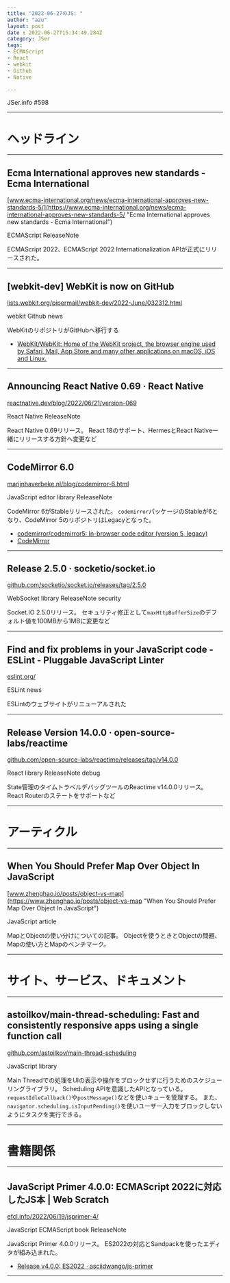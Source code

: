 ```yaml
---
title: "2022-06-27のJS: "
author: "azu"
layout: post
date : 2022-06-27T15:34:49.284Z
category: JSer
tags:
- ECMAScript
- React
- webkit
- Github
- Native

---
```


JSer.info #598

----

<h1 class="site-genre">ヘッドライン</h1>

----

## Ecma International approves new standards - Ecma International
[www.ecma-international.org/news/ecma-international-approves-new-standards-5/](https://www.ecma-international.org/news/ecma-international-approves-new-standards-5/ "Ecma International approves new standards - Ecma International")
<p class="jser-tags jser-tag-icon"><span class="jser-tag">ECMAScript</span> <span class="jser-tag">ReleaseNote</span></p>

ECMAScript 2022、ECMAScript 2022 Internationalization APIが正式にリリースされた。


----

## \[webkit-dev\] WebKit is now on GitHub
[lists.webkit.org/pipermail/webkit-dev/2022-June/032312.html](https://lists.webkit.org/pipermail/webkit-dev/2022-June/032312.html "\[webkit-dev\] WebKit is now on GitHub")
<p class="jser-tags jser-tag-icon"><span class="jser-tag">webkit</span> <span class="jser-tag">Github</span> <span class="jser-tag">news</span></p>

WebKitのリポジトリがGitHubへ移行する

- [WebKit/WebKit: Home of the WebKit project, the browser engine used by Safari, Mail, App Store and many other applications on macOS, iOS and Linux.](https://github.com/WebKit/WebKit "WebKit/WebKit: Home of the WebKit project, the browser engine used by Safari, Mail, App Store and many other applications on macOS, iOS and Linux.")

----

## Announcing React Native 0.69 · React Native
[reactnative.dev/blog/2022/06/21/version-069](https://reactnative.dev/blog/2022/06/21/version-069 "Announcing React Native 0.69 · React Native")
<p class="jser-tags jser-tag-icon"><span class="jser-tag">React</span> <span class="jser-tag">Native</span> <span class="jser-tag">ReleaseNote</span></p>

React Native 0.69リリース。
React 18のサポート、HermesとReact Native一緒にリリースする方針へ変更など


----

## CodeMirror 6.0
[marijnhaverbeke.nl/blog/codemirror-6.html](https://marijnhaverbeke.nl/blog/codemirror-6.html "CodeMirror 6.0")
<p class="jser-tags jser-tag-icon"><span class="jser-tag">JavaScript</span> <span class="jser-tag">editor</span> <span class="jser-tag">library</span> <span class="jser-tag">ReleaseNote</span></p>

CodeMirror 6がStableリリースされた。
`codemirror`パッケージのStableが6となり、CodeMirror 5のリポジトリはLegacyとなった。

- [codemirror/codemirror5: In-browser code editor (version 5, legacy)](https://github.com/codemirror/codemirror5 "codemirror/codemirror5: In-browser code editor (version 5, legacy)")
- [CodeMirror](https://codemirror.net/ "CodeMirror")

----

## Release 2.5.0 · socketio/socket.io
[github.com/socketio/socket.io/releases/tag/2.5.0](https://github.com/socketio/socket.io/releases/tag/2.5.0 "Release 2.5.0 · socketio/socket.io")
<p class="jser-tags jser-tag-icon"><span class="jser-tag">WebSocket</span> <span class="jser-tag">library</span> <span class="jser-tag">ReleaseNote</span> <span class="jser-tag">security</span></p>

Socket.IO 2.5.0リリース。
セキュリティ修正として`maxHttpBufferSize`のデフォルト値を100MBから1MBに変更など


----

## Find and fix problems in your JavaScript code - ESLint - Pluggable JavaScript Linter
[eslint.org/](https://eslint.org/ "Find and fix problems in your JavaScript code - ESLint - Pluggable JavaScript Linter")
<p class="jser-tags jser-tag-icon"><span class="jser-tag">ESLint</span> <span class="jser-tag">news</span></p>

ESLintのウェブサイトがリニューアルされた


----

## Release Version 14.0.0 · open-source-labs/reactime
[github.com/open-source-labs/reactime/releases/tag/v14.0.0](https://github.com/open-source-labs/reactime/releases/tag/v14.0.0 "Release Version 14.0.0 · open-source-labs/reactime")
<p class="jser-tags jser-tag-icon"><span class="jser-tag">React</span> <span class="jser-tag">library</span> <span class="jser-tag">ReleaseNote</span> <span class="jser-tag">debug</span></p>

State管理のタイムトラベルデバッグツールのReactime v14.0.0リリース。
React Routerのステートをサポートなど


----
<h1 class="site-genre">アーティクル</h1>

----

## When You Should Prefer Map Over Object In JavaScript
[www.zhenghao.io/posts/object-vs-map](https://www.zhenghao.io/posts/object-vs-map "When You Should Prefer Map Over Object In JavaScript")
<p class="jser-tags jser-tag-icon"><span class="jser-tag">JavaScript</span> <span class="jser-tag">article</span></p>

MapとObjectの使い分けについての記事。
Objectを使うときとObjectの問題、Mapの使い方とMapのベンチマーク。


----
<h1 class="site-genre">サイト、サービス、ドキュメント</h1>

----

## astoilkov/main-thread-scheduling: Fast and consistently responsive apps using a single function call
[github.com/astoilkov/main-thread-scheduling](https://github.com/astoilkov/main-thread-scheduling "astoilkov/main-thread-scheduling: Fast and consistently responsive apps using a single function call")
<p class="jser-tags jser-tag-icon"><span class="jser-tag">JavaScript</span> <span class="jser-tag">library</span></p>

Main Threadでの処理をUIの表示や操作をブロックせずに行うためのスケジューリングライブラリ。
Scheduling APIを意識したAPIとなっている。
`requestIdleCallback()`や`postMessage()`などを使いキューを管理する。
また、`navigator.scheduling.isInputPending()`を使いユーザー入力をブロックしないようにタスクを実行できる。


----
<h1 class="site-genre">書籍関係</h1>

----

## JavaScript Primer 4.0.0: ECMAScript 2022に対応したJS本 | Web Scratch
[efcl.info/2022/06/19/jsprimer-4/](https://efcl.info/2022/06/19/jsprimer-4/ "JavaScript Primer 4.0.0: ECMAScript 2022に対応したJS本 | Web Scratch")
<p class="jser-tags jser-tag-icon"><span class="jser-tag">JavaScript</span> <span class="jser-tag">ECMAScript</span> <span class="jser-tag">book</span> <span class="jser-tag">ReleaseNote</span></p>

JavaScript Primer 4.0.0リリース。
ES2022の対応とSandpackを使ったエディタが組み込まれた。

- [Release v4.0.0: ES2022 · asciidwango/js-primer](https://github.com/asciidwango/js-primer/releases/tag/v4.0.0 "Release v4.0.0: ES2022 · asciidwango/js-primer")

----
